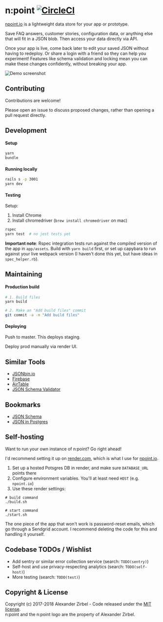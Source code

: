 # n:point [![CircleCI](https://circleci.com/gh/azirbel/npoint/tree/master.svg?style=svg)](https://circleci.com/gh/azirbel/npoint/tree/master)

[npoint.io](https://www.npoint.io/) is a lightweight data store for your app or prototype.

Save FAQ answers, customer stories, configuration data, or	anything else that
will fit in a JSON blob. Then access your data	directly via API.

Once your app is live, come back later to edit your saved JSON	without having
to redeploy. Or share a login with a	friend so they can help you experiment!
Features like schema validation and locking mean you can make these changes
confidently, without breaking your app.

![Demo screenshot](public/img/demo-screenshot-locked.png)

## Contributing

Contributions are welcome!

Please open an issue to discuss proposed changes, rather than opening a pull
request directly.

## Development

#### Setup

```bash
yarn
bundle
```

#### Running locally

```bash
rails s -p 3001
yarn dev
```

#### Testing

Setup:

1. Install Chrome
2. Install chromedriver (`brew install chromedriver` on mac)

```bash
rspec
yarn test  # no jest tests yet
```

**Important note**: Rspec integration tests run against the compiled version of the
app in `app/assets`. Build with `yarn build` first, or set up capybara to run against
your live webpack version (I haven't done this yet, but have ideas in `spec_helper.rb`).

## Maintaining

#### Production build

```bash
# 1. Build files
yarn build

# 2. Make an "Add build files" commit
git commit -a -m "Add build files"
```

#### Deploying

Push to master. This deploys staging.

Deploy prod manually via render UI.

## Similar Tools

* [JSONbin.io](https://jsonbin.io/)
* [Firebase](https://firebase.google.com/)
* [AirTable](https://airtable.com)
* [JSON Schema Validator](https://www.jsonschemavalidator.net/)

## Bookmarks

* [JSON Schema](http://json-schema.org/)
* [JSON in Postgres](https://blog.codeship.com/unleash-the-power-of-storing-json-in-postgres/)

## Self-hosting

Want to run your own instance of n:point? Go right ahead!

I'd recommend setting it up on [render.com](https://render.com/), which is what
I use for [npoint.io](https://www.npoint.io).

1. Set up a hosted Potsgres DB in render, and make sure `DATABASE_URL` points there
2. Configure environment variables. You'll at least need `HOST` (e.g. `npoint.io`)
3. Use these render settings:

```
# build command
./build.sh

# start command
./start.sh
```

The one piece of the app that won't work is password-reset emails, which go
through a Sendgrid account. I recommend deleting the code for this and handling
it yourself.

## Codebase TODOs / Wishlist

* Add sentry or similar error collection service (search: `TODO(sentry)`)
* Self-host and use privacy-respecting analytics (search: `TODO(self-host)`)
* More testing (search: `TODO(test)`)

## Copyright & License

Copyright (c) 2017-2018 Alexander Zirbel - Code released under the [MIT
license](LICENSE).<br/>n:point and the n:point logo are the property of
Alexander Zirbel.

